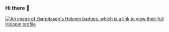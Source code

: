 ### Hi there 👋
[![An image of @arpitasen's Holopin badges, which is a link to view their full Holopin profile](https://holopin.me/arpitasen20)](https://holopin.io/@arpitasen)

<!--
**arpitasen20/arpitasen20** is a ✨ _special_ ✨ repository because its `README.md` (this file) appears on your GitHub profile.

Here are some ideas to get you started:

- 🔭 I’m currently working on ...
- 🌱 I’m currently learning ...
- 👯 I’m looking to collaborate on ...
- 🤔 I’m looking for help with ...
- 💬 Ask me about ...
- 📫 How to reach me: ...
- 😄 Pronouns: ...
- ⚡ Fun fact: ...
-->
